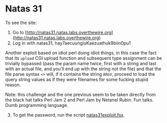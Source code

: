 # Natas 31

To see the site:

1. Go to [http://natas31.natas.labs.overthewire.org](http://natas31.natas.labs.overthewire.org)
2. Log in with natas31, hay7aecuungiuKaezuathuk9biin0pu1

Another exploit based on idiot perl doing idiot things, in this case the fact that its `upload` CGI upload function and subsequent type assignment can be trivially bypassed (pass the param name twice, first with a string and last with an actual file, and you'll end up with the string not the file) and that the file parse syntax `<>` will, if it contains the string `ARGV`, proceed to load the query string values as if they were filenames for some fucking stupid reason.

Note: this challenge and the one previous seem to be taken directly from the black hat talks Perl Jam 2 and Perl Jam by Netanel Rubin. Fun talks. Dumb programming language.

3. To get the password, run the script [natas31exploit.fsx](./natas31exploit.fsx).